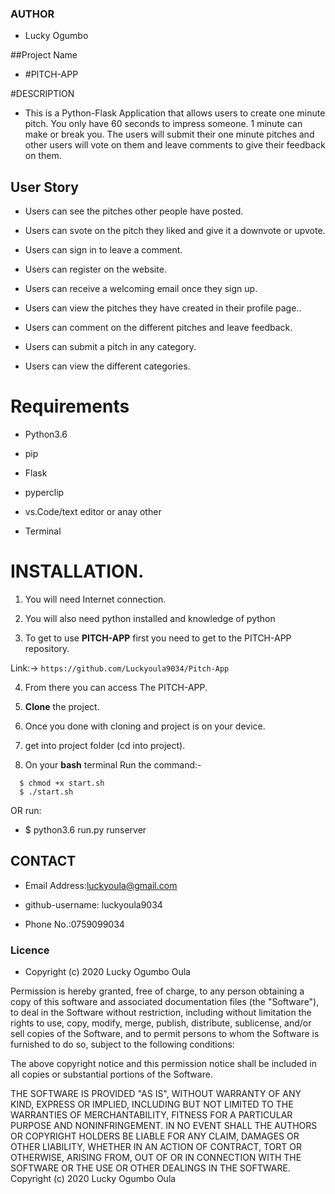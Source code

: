 ### AUTHOR
- Lucky Ogumbo

##Project Name
- #PITCH-APP

#DESCRIPTION
- This is a Python-Flask Application that allows users to create one minute pitch. You only have 60 seconds to impress someone. 1 minute can make or break you.
The users will submit their one minute pitches and other users will vote on them and leave comments to give their feedback on them.

## User Story
- Users can see the pitches other people have posted.

- Users can svote on the pitch they liked and give it a downvote or upvote.

- Users can sign in to leave a comment.

- Users can register on the website.

- Users can receive a welcoming email once they sign up.

- Users can view the pitches they have created in their profile page..

- Users can comment on the different pitches and leave feedback. 

- Users can submit a pitch in any category. 

- Users can view the different categories. 

# Requirements

- Python3.6

- pip

- Flask 

- pyperclip

- vs.Code/text editor or anay other

- Terminal

# **INSTALLATION.**

1. You will need Internet connection.

2. You will also need python installed and knowledge of python

3. To get to use **PITCH-APP** first you need to get to the PITCH-APP  repository. 

Link:-> ```https://github.com/Luckyoula9034/Pitch-App```

4. From there you can access The PITCH-APP.

5. **Clone** the project.

6. Once you done with cloning and project is on your device.

7. get into project folder (cd into project).

8. On your **bash** terminal Run the command:- 

```
  $ chmod +x start.sh
  $ ./start.sh
```
OR run: 
* $ python3.6 run.py runserver

## CONTACT
- Email Address:luckyoula@gmail.com

- github-username: luckyoula9034

- Phone No.:0759099034

### Licence
- Copyright (c) 2020 Lucky Ogumbo Oula

Permission is hereby granted, free of charge, to any person obtaining a copy of this software and associated documentation files (the "Software"), to deal in the Software without restriction, including without limitation the rights to use, copy, modify, merge, publish, distribute, sublicense, and/or sell copies of the Software, and to permit persons to whom the Software is furnished to do so, subject to the following conditions:

The above copyright notice and this permission notice shall be included in all copies or substantial portions of the Software.

THE SOFTWARE IS PROVIDED "AS IS", WITHOUT WARRANTY OF ANY KIND, EXPRESS OR IMPLIED, INCLUDING BUT NOT LIMITED TO THE WARRANTIES OF MERCHANTABILITY, FITNESS FOR A PARTICULAR PURPOSE AND NONINFRINGEMENT. IN NO EVENT SHALL THE AUTHORS OR COPYRIGHT HOLDERS BE LIABLE FOR ANY CLAIM, DAMAGES OR OTHER LIABILITY, WHETHER IN AN ACTION OF CONTRACT, TORT OR OTHERWISE, ARISING FROM, OUT OF OR IN CONNECTION WITH THE SOFTWARE OR THE USE OR OTHER DEALINGS IN THE SOFTWARE. Copyright (c) 2020 Lucky Ogumbo Oula